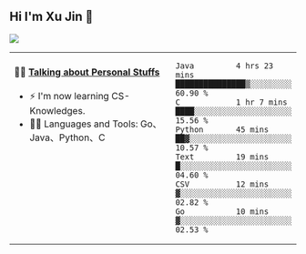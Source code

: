 
## Hi I'm Xu Jin 👋
![](https://komarev.com/ghpvc/?username=jiayouxujin&color=brightgreen&label=PROFILE+VIEWS)



<table align="center">
<tr>
<td valign="top" width="60%">

#### 🏋️‍♀️ <a href="https://github.com/jiayouxujin" target="_blank">Talking about Personal Stuffs</a>
<!-- recent_releases starts -->

- ⚡  I'm now learning CS-Knowledges.  
- 🏊‍♂️ Languages and Tools: Go、Java、Python、C
<!-- recent_releases ends -->
</td>
<td>
 
<!--START_SECTION:waka-->

```text
Java         4 hrs 23 mins   ███████████████▒░░░░░░░░░   60.90 %
C            1 hr 7 mins     ████░░░░░░░░░░░░░░░░░░░░░   15.56 %
Python       45 mins         ██▓░░░░░░░░░░░░░░░░░░░░░░   10.57 %
Text         19 mins         █░░░░░░░░░░░░░░░░░░░░░░░░   04.60 %
CSV          12 mins         ▓░░░░░░░░░░░░░░░░░░░░░░░░   02.82 %
Go           10 mins         ▓░░░░░░░░░░░░░░░░░░░░░░░░   02.53 %
```

<!--END_SECTION:waka-->
 
</td>
</tr>
</table>





